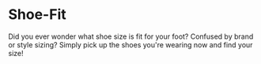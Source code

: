 # Shoe-Fit
Did you ever wonder what shoe size is fit for your foot? Confused by brand or style sizing? Simply pick up the shoes you're wearing now and find your size! 
